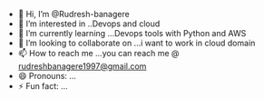 - 👋 Hi, I’m @Rudresh-banagere
- 👀 I’m interested in ..Devops and cloud 
- 🌱 I’m currently learning ...Devops tools with Python and AWS
- 💞️ I’m looking to collaborate on ...i want to work in cloud domain 
- 📫 How to reach me ...you can reach me @ rudreshbanagere1997@gmail.com
- 😄 Pronouns: ...
- ⚡ Fun fact: ...

<!---
Rudresh-rudri/Rudresh-rudri is a ✨ special ✨ repository because its `README.md` (this file) appears on your GitHub profile.
You can click the Preview link to take a look at your changes.
--->
